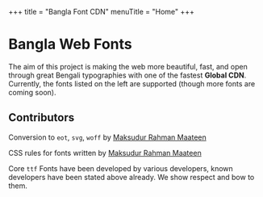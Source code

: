+++
title = "Bangla Font CDN"
menuTitle = "Home"
+++

# Bangla Web Fonts

The aim of this project is making the web more beautiful, fast, and open through great Bengali typographies with one of the fastest **Global CDN**. Currently, the fonts listed on the left are supported (though more fonts are coming soon).

## Contributors

Conversion to `eot`, `svg`, `woff` by [Maksudur Rahman Maateen](https://maateen.me/)

CSS rules for fonts written by [Maksudur Rahman Maateen](https://maateen.me/)

Core `ttf` Fonts have been developed by various developers, known developers have been stated above already. We show respect and bow to them.